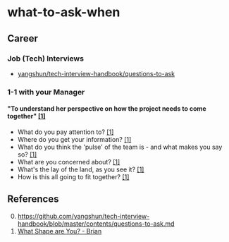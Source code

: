 # what-to-ask-when

## Career
### Job (Tech) Interviews
* [yangshun/tech-interview-handbook/questions-to-ask](https://github.com/yangshun/tech-interview-handbook/blob/master/contents/questions-to-ask.md)

### 1-1 with your Manager
#### "To understand her perspective on how the project needs to come together" [[1]](#ref_1)
* What do you pay attention to? [[1]](#ref_1)
* Where do you get your information? [[1]](#ref_1)
* What do you think the 'pulse' of the team is - and what makes you say so? [[1]](#ref_1)
* What are you concerned about? [[1]](#ref_1)
* What's the lay of the land, as you see it? [[1]](#ref_1)
* How is this all going to fit together? [[1]](#ref_1)

## References
0. <a name="ref_0"></a> https://github.com/yangshun/tech-interview-handbook/blob/master/contents/questions-to-ask.md
1. <a name="ref_1"></a> [What Shape are You? - Brian](https://tynan.com/shapes)
